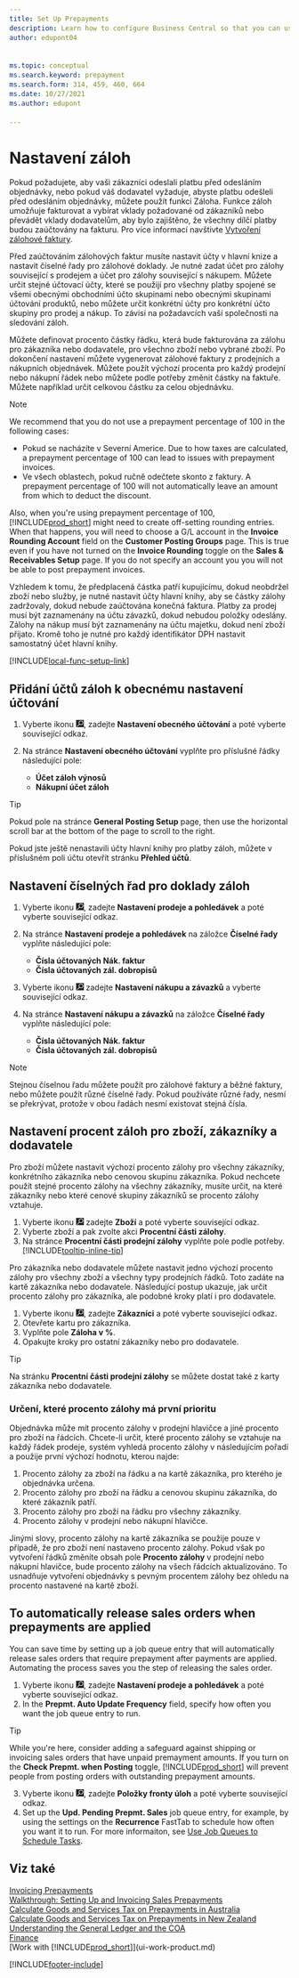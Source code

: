 ```yaml
---
title: Set Up Prepayments
description: Learn how to configure Business Central so that you can use prepayments to invoice and collect deposits from customers and remit deposits to vendors.
author: edupont04


ms.topic: conceptual
ms.search.keyword: prepayment
ms.search.form: 314, 459, 460, 664
ms.date: 10/27/2021
ms.author: edupont

---
```

# Nastavení záloh

Pokud požadujete, aby vaši zákazníci odeslali platbu před odesláním objednávky, nebo pokud váš dodavatel vyžaduje, abyste platbu odešleli před odesláním objednávky, můžete použít funkci Záloha. Funkce záloh umožňuje fakturovat a vybírat vklady požadované od zákazníků nebo převádět vklady dodavatelům, aby bylo zajištěno, že všechny dílčí platby budou zaúčtovány na fakturu. Pro více informací navštivte [Vytvoření zálohové faktury](finance-how-to-create-prepayment-invoices.md).

Před zaúčtováním zálohových faktur musíte nastavit účty v hlavní knize a nastavit číselné řady pro zálohové doklady. Je nutné zadat účet pro zálohy související s prodejem a účet pro zálohy související s nákupem. Můžete určit stejné účtovací účty, které se použijí pro všechny platby spojené se všemi obecnými obchodními účto skupinami nebo obecnými skupinami účtování produktů, nebo můžete určit konkrétní účty pro konkrétní účto skupiny pro prodej a nákup. To závisí na požadavcích vaší společnosti na sledování záloh.

Můžete definovat procento částky řádku, která bude fakturována za zálohu pro zákazníka nebo dodavatele, pro všechno zboží nebo vybrané zboží. Po dokončení nastavení můžete vygenerovat zálohové faktury z prodejních a nákupních objednávek. Můžete použít výchozí procenta pro každý prodejní nebo nákupní řádek nebo můžete podle potřeby změnit částky na faktuře. Můžete například určit celkovou částku za celou objednávku.

> [!NOTE]
> We recommend that you do not use a prepayment percentage of 100 in the following cases:
>
> * Pokud se nacházíte v Severní Americe. Due to how taxes are calculated, a prepayment percentage of 100 can lead to issues with prepayment invoices.
> * Ve všech oblastech, pokud ručně odečtete skonto z faktury. A prepayment percentage of 100 will not automatically leave an amount from which to deduct the discount.
>
> Also, when you're using prepayment percentage of 100, [!INCLUDE[prod_short](includes/prod_short.md)] might need to create off-setting rounding entries. When that happens, you will need to choose a G/L account in the **Invoice Rounding Account** field on the **Customer Posting Groups** page. This is true even if you have not turned on the **Invoice Rounding** toggle on the **Sales & Receivables Setup** page. If you do not specify an account you you will not be able to post prepayment invoices.

Vzhledem k tomu, že předplacená částka patří kupujícímu, dokud neobdržel zboží nebo služby, je nutné nastavit účty hlavní knihy, aby se částky zálohy zadržovaly, dokud nebude zaúčtována konečná faktura. Platby za prodej musí být zaznamenány na účtu závazků, dokud nebudou položky odeslány. Zálohy na nákup musí být zaznamenány na účtu majetku, dokud není zboží přijato. Kromě toho je nutné pro každý identifikátor DPH nastavit samostatný účet hlavní knihy.

[!INCLUDE[local-func-setup-link](includes/local-func-setup-link.md)]

## Přidání účtů záloh k obecnému nastavení účtování

1. Vyberte ikonu ![Žárovky, která otevře funkci Řekněte mi](media/ui-search/search_small.png "Řekněte mi, co chcete dělat"), zadejte **Nastavení obecného účtování** a poté vyberte související odkaz.
2. Na stránce **Nastavení obecného účtování** vyplňte pro příslušné řádky následující pole:

   * **Účet záloh výnosů**
   * **Nákupní  účet záloh**

> [!TIP]
> Pokud pole na stránce **General Posting Setup** page, then use the horizontal scroll bar at the bottom of the page to scroll to the right.

Pokud jste ještě nenastavili účty hlavní knihy pro platby záloh, můžete v příslušném poli účtu otevřít stránku **Přehled účtů**.

## Nastavení číselných řad pro doklady záloh

1. Vyberte ikonu ![Žárovky, která otevře funkci Řekněte mi](media/ui-search/search_small.png "Řekněte mi, co chcete dělat"), zadejte **Nastavení prodeje a pohledávek** a poté vyberte související odkaz.
2. Na stránce **Nastavení prodeje a pohledávek** na záložce **Číselné řady** vyplňte následující pole:

   * **Čísla účtovaných  Nák. faktur**
   * **Čísla účtovaných  zál.  dobropisů**

3. Vyberte ikonu ![Žárovky, která otevře funkci Řekněte mi](media/ui-search/search_small.png "Řekněte mi, co chcete dělat") zadejte **Nastavení nákupu a závazků** a vyberte související odkaz.
4. Na stránce **Nastavení nákupu a závazků** na záložce **Číselné řady** vyplňte následující pole:

   * **Čísla účtovaných  Nák. faktur**
   * **Čísla účtovaných  zál.  dobropisů**

> [!NOTE]  
> Stejnou číselnou řadu můžete použít pro zálohové faktury a běžné faktury, nebo můžete použít různé číselné řady. Pokud používáte různé řady, nesmí se překrývat, protože v obou řadách nesmí existovat stejná čísla.

## Nastavení procent záloh pro zboží, zákazníky a dodavatele

Pro zboží můžete nastavit výchozí procento zálohy pro všechny zákazníky, konkrétního zákazníka nebo cenovou skupinu zákazníka. Pokud nechcete použít stejné procento zálohy na všechny zákazníky, musíte určit, na které zákazníky nebo které cenové skupiny zákazníků se procento zálohy vztahuje.

1. Vyberte ikonu ![Žárovky, která otevře funkci Řekněte mi](media/ui-search/search_small.png "Řekněte mi, co chcete dělat") zadejte **Zboží** a poté vyberte související odkaz.
2. Vyberte zboží a pak zvolte akci **Procentní části zálohy**.
3. Na stránce **Procentní části prodejní zálohy** vyplňte pole podle potřeby. [!INCLUDE[tooltip-inline-tip](includes/tooltip-inline-tip_md.md)]

Pro zákazníka nebo dodavatele můžete nastavit jedno výchozí procento zálohy pro všechny zboží a všechny typy prodejních řádků. Toto zadáte na kartě zákazníka nebo dodavatele. Následující postup ukazuje, jak určit procento zálohy pro zákazníka, ale podobné kroky platí i pro dodavatele.

1. Vyberte ikonu ![Žárovky, která otevře funkci Řekněte mi.](media/ui-search/search_small.png "Řekněte mi, co chcete dělat"), zadejte **Zákazníci** a poté vyberte související odkaz.
2. Otevřete kartu pro zákazníka.
3. Vyplňte pole **Záloha v %**.
4. Opakujte kroky pro ostatní zákazníky nebo pro dodavatele.

> [!TIP]
> Na stránku **Procentní části prodejní zálohy** se můžete dostat také z karty zákazníka nebo dodavatele.

### Určení, které procento zálohy má první prioritu

Objednávka může mít procento zálohy v prodejní hlavičce a jiné procento pro zboží na řádcích. Chcete-li určit, které procento zálohy se vztahuje na každý řádek prodeje, systém vyhledá procento zálohy v následujícím pořadí a použije první výchozí hodnotu, kterou najde:

1. Procento zálohy za zboží na řádku a na kartě zákazníka, pro kterého je objednávka určena.
2. Procento zálohy pro zboží na řádku a cenovou skupinu zákazníka, do které zákazník patří.
3. Procento zálohy pro zboží na řádku pro všechny zákazníky.
4. Procento zálohy v prodejní nebo nákupní hlavičce.

Jinými slovy, procento zálohy na kartě zákazníka se použije pouze v případě, že pro zboží není nastaveno procento zálohy. Pokud však po vytvoření řádků změníte obsah pole **Procento zálohy** v prodejní nebo nákupní hlavičce, bude procento zálohy na všech řádcích aktualizováno. To usnadňuje vytvoření objednávky s pevným procentem zálohy bez ohledu na procento nastavené na kartě zboží.

## To automatically release sales orders when prepayments are applied

You can save time by setting up a job queue entry that will automatically release sales orders that require prepayment after payments are applied. Automating the process saves you the step of releasing the sales order.

1. Vyberte ikonu ![Žárovky, která otevře funkci Řekněte mi](media/ui-search/search_small.png "Řekněte mi, co chcete dělat"), zadejte **Nastavení prodeje a pohledávek** a poté vyberte související odkaz.
2. In the **Prepmt. Auto Update Frequency** field, specify how often you want the job queue entry to run.

> [!TIP]
> While you're here, consider adding a safeguard against shipping or invoicing sales orders that have unpaid premayment amounts. If you turn on the **Check Prepmt. when Posting** toggle, [!INCLUDE[prod_short](includes/prod_short.md)] will prevent people from posting orders with outstanding prepayment amounts.

3. Vyberte ikonu ![Žárovky, která otevře funkci Řekněte mi](media/ui-search/search_small.png "Řekněte mi, co chcete dělat"), zadejte **Položky fronty úloh** a poté vyberte související odkaz.
4. Set up the **Upd. Pending Prepmt. Sales** job queue entry, for example, by using the settings on the **Recurrence** FastTab to schedule how often you want it to run. For more informaiton, see [Use Job Queues to Schedule Tasks](admin-job-queues-schedule-tasks.md).

## Viz také

[Invoicing Prepayments](finance-invoice-prepayments.md)  
[Walkthrough: Setting Up and Invoicing Sales Prepayments](walkthrough-setting-up-and-invoicing-sales-prepayments.md)  
[Calculate Goods and Services Tax on Prepayments in Australia](LocalFunctionality/Australia/how-to-calculate-goods-and-services-tax-on-prepayments.md)  
[Calculate Goods and Services Tax on Prepayments in New Zealand](LocalFunctionality/NewZealand/how-to-calculate-goods-and-services-tax-on-prepayments.md)  
[Understanding the General Ledger and the COA](finance-general-ledger.md)  
[Finance](finance.md)  
[Work with [!INCLUDE[prod_short](includes/prod_short.md)]](ui-work-product.md)


[!INCLUDE[footer-include](includes/footer-banner.md)]